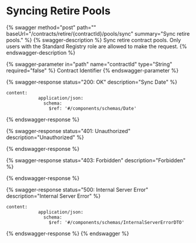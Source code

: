# Syncing Retire Pools

{% swagger method="post" path="" baseUrl="/contracts/retire/{contractId}/pools/sync" summary="Sync retire pools." %}
{% swagger-description %}
Sync retire contract pools. Only users with the Standard Registry role are allowed to make the request.
{% endswagger-description %}

{% swagger-parameter in="path" name="contractId" type="String" required="false" %}
Contract Identifier
{% endswagger-parameter %}

{% swagger-response status="200: OK" description="Sync Date" %}
```
content:
            application/json:
              schema:
                $ref: '#/components/schemas/Date'
```
{% endswagger-response %}

{% swagger-response status="401: Unauthorized" description="Unauthorized" %}

{% endswagger-response %}

{% swagger-response status="403: Forbidden" description="Forbidden" %}

{% endswagger-response %}

{% swagger-response status="500: Internal Server Error" description="Internal Server Error" %}
```
content:
            application/json:
              schema:
                $ref: '#/components/schemas/InternalServerErrorDTO'
```
{% endswagger-response %}
{% endswagger %}
